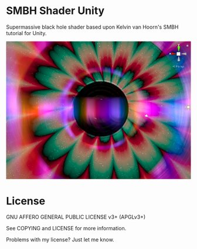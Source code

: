 # SMBH Shader Unity
Supermassive black hole shader based upon Kelvin van Hoorn's SMBH tutorial for Unity.

![img](screen.jpg)

# License
GNU AFFERO GENERAL PUBLIC LICENSE v3+ (APGLv3+)

See COPYING and LICENSE for more information.

Problems with my license? Just let me know.
